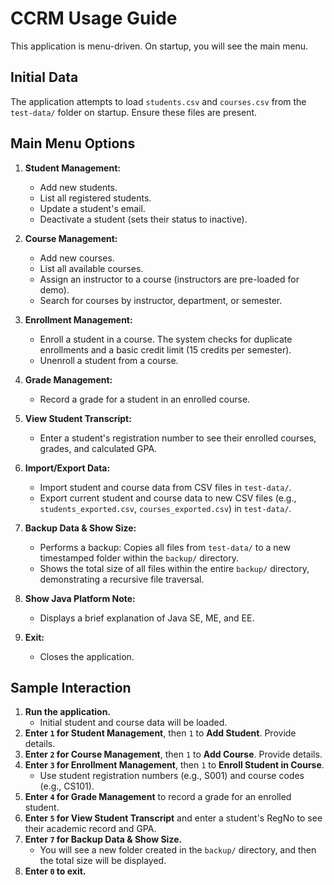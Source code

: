 # CCRM Usage Guide

This application is menu-driven. On startup, you will see the main menu.

## Initial Data
The application attempts to load `students.csv` and `courses.csv` from the `test-data/` folder on startup. Ensure these files are present.

## Main Menu Options

1.  **Student Management:**
    *   Add new students.
    *   List all registered students.
    *   Update a student's email.
    *   Deactivate a student (sets their status to inactive).

2.  **Course Management:**
    *   Add new courses.
    *   List all available courses.
    *   Assign an instructor to a course (instructors are pre-loaded for demo).
    *   Search for courses by instructor, department, or semester.

3.  **Enrollment Management:**
    *   Enroll a student in a course. The system checks for duplicate enrollments and a basic credit limit (15 credits per semester).
    *   Unenroll a student from a course.

4.  **Grade Management:**
    *   Record a grade for a student in an enrolled course.

5.  **View Student Transcript:**
    *   Enter a student's registration number to see their enrolled courses, grades, and calculated GPA.

6.  **Import/Export Data:**
    *   Import student and course data from CSV files in `test-data/`.
    *   Export current student and course data to new CSV files (e.g., `students_exported.csv`, `courses_exported.csv`) in `test-data/`.

7.  **Backup Data & Show Size:**
    *   Performs a backup: Copies all files from `test-data/` to a new timestamped folder within the `backup/` directory.
    *   Shows the total size of all files within the entire `backup/` directory, demonstrating a recursive file traversal.

8.  **Show Java Platform Note:**
    *   Displays a brief explanation of Java SE, ME, and EE.

0.  **Exit:**
    *   Closes the application.

## Sample Interaction

1.  **Run the application.**
    - Initial student and course data will be loaded.
2.  **Enter `1` for Student Management**, then `1` to **Add Student**. Provide details.
3.  **Enter `2` for Course Management**, then `1` to **Add Course**. Provide details.
4.  **Enter `3` for Enrollment Management**, then `1` to **Enroll Student in Course**.
    - Use student registration numbers (e.g., S001) and course codes (e.g., CS101).
5.  **Enter `4` for Grade Management** to record a grade for an enrolled student.
6.  **Enter `5` for View Student Transcript** and enter a student's RegNo to see their academic record and GPA.
7.  **Enter `7` for Backup Data & Show Size.**
    - You will see a new folder created in the `backup/` directory, and then the total size will be displayed.
8.  **Enter `0` to exit.**